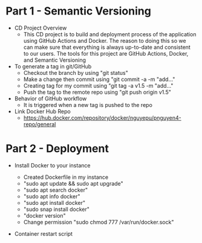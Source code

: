 # Part 1 - Semantic Versioning 
- CD Project Overview 
    - This CD project is to build and deployment process of the application using GitHub Actions and Docker. The reason to doing this so we can make sure that everything is always up-to-date and consistent to our users. The tools for this project are GitHub Actions, Docker, and Semantic Versioning
- To generate a tag in git/GitHub
    - Checkout the branch by using "git status"
    - Make a change then commit using "git commit -a -m "add..."
    - Creating tag for my commit using "git tag -a v1.5 -m "add..."
    - Push the tag to the remote repo using "git push origin v1.5"
- Behavior of GitHub workflow 
    - It is triggered when a new tag is pushed to the repo
- Link Docker Hub Repo
    - https://hub.docker.com/repository/docker/nguyepu/pnguyen4-repo/general    


# Part 2 - Deployment
- Install Docker to your instance
    - Created Dockerfile in my instance
    - "sudo apt update && sudo apt upgrade"
    - "sudo apt search docker"
    - "sudo apt info docker"
    - "sudo apt install docker"
    - "sudo snap install docker" 
    - "docker version"
    - Change permission "sudo chmod 777 /var/run/docker.sock"

- Container restart script
    
